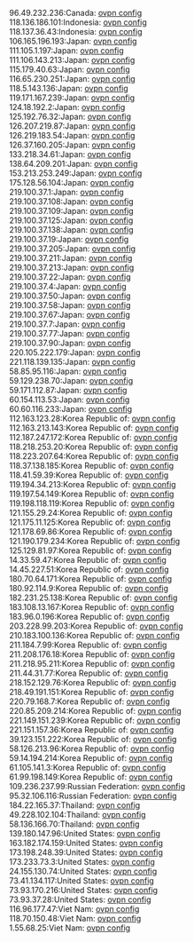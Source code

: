 96.49.232.236:Canada: [ovpn config](vpn/96_49_232_236.ovpn)  
118.136.186.101:Indonesia: [ovpn config](vpn/118_136_186_101.ovpn)  
118.137.36.43:Indonesia: [ovpn config](vpn/118_137_36_43.ovpn)  
106.165.196.193:Japan: [ovpn config](vpn/106_165_196_193.ovpn)  
111.105.1.197:Japan: [ovpn config](vpn/111_105_1_197.ovpn)  
111.106.143.213:Japan: [ovpn config](vpn/111_106_143_213.ovpn)  
115.179.40.63:Japan: [ovpn config](vpn/115_179_40_63.ovpn)  
116.65.230.251:Japan: [ovpn config](vpn/116_65_230_251.ovpn)  
118.5.143.136:Japan: [ovpn config](vpn/118_5_143_136.ovpn)  
119.171.167.239:Japan: [ovpn config](vpn/119_171_167_239.ovpn)  
124.18.192.2:Japan: [ovpn config](vpn/124_18_192_2.ovpn)  
125.192.76.32:Japan: [ovpn config](vpn/125_192_76_32.ovpn)  
126.207.219.87:Japan: [ovpn config](vpn/126_207_219_87.ovpn)  
126.219.183.54:Japan: [ovpn config](vpn/126_219_183_54.ovpn)  
126.37.160.205:Japan: [ovpn config](vpn/126_37_160_205.ovpn)  
133.218.34.61:Japan: [ovpn config](vpn/133_218_34_61.ovpn)  
138.64.209.201:Japan: [ovpn config](vpn/138_64_209_201.ovpn)  
153.213.253.249:Japan: [ovpn config](vpn/153_213_253_249.ovpn)  
175.128.56.104:Japan: [ovpn config](vpn/175_128_56_104.ovpn)  
219.100.37.1:Japan: [ovpn config](vpn/219_100_37_1.ovpn)  
219.100.37.108:Japan: [ovpn config](vpn/219_100_37_108.ovpn)  
219.100.37.109:Japan: [ovpn config](vpn/219_100_37_109.ovpn)  
219.100.37.125:Japan: [ovpn config](vpn/219_100_37_125.ovpn)  
219.100.37.138:Japan: [ovpn config](vpn/219_100_37_138.ovpn)  
219.100.37.19:Japan: [ovpn config](vpn/219_100_37_19.ovpn)  
219.100.37.205:Japan: [ovpn config](vpn/219_100_37_205.ovpn)  
219.100.37.211:Japan: [ovpn config](vpn/219_100_37_211.ovpn)  
219.100.37.213:Japan: [ovpn config](vpn/219_100_37_213.ovpn)  
219.100.37.22:Japan: [ovpn config](vpn/219_100_37_22.ovpn)  
219.100.37.4:Japan: [ovpn config](vpn/219_100_37_4.ovpn)  
219.100.37.50:Japan: [ovpn config](vpn/219_100_37_50.ovpn)  
219.100.37.58:Japan: [ovpn config](vpn/219_100_37_58.ovpn)  
219.100.37.67:Japan: [ovpn config](vpn/219_100_37_67.ovpn)  
219.100.37.7:Japan: [ovpn config](vpn/219_100_37_7.ovpn)  
219.100.37.77:Japan: [ovpn config](vpn/219_100_37_77.ovpn)  
219.100.37.90:Japan: [ovpn config](vpn/219_100_37_90.ovpn)  
220.105.222.179:Japan: [ovpn config](vpn/220_105_222_179.ovpn)  
221.118.139.135:Japan: [ovpn config](vpn/221_118_139_135.ovpn)  
58.85.95.116:Japan: [ovpn config](vpn/58_85_95_116.ovpn)  
59.129.238.70:Japan: [ovpn config](vpn/59_129_238_70.ovpn)  
59.171.112.87:Japan: [ovpn config](vpn/59_171_112_87.ovpn)  
60.154.113.53:Japan: [ovpn config](vpn/60_154_113_53.ovpn)  
60.60.116.233:Japan: [ovpn config](vpn/60_60_116_233.ovpn)  
112.163.123.28:Korea Republic of: [ovpn config](vpn/112_163_123_28.ovpn)  
112.163.213.143:Korea Republic of: [ovpn config](vpn/112_163_213_143.ovpn)  
112.187.247.172:Korea Republic of: [ovpn config](vpn/112_187_247_172.ovpn)  
118.218.253.20:Korea Republic of: [ovpn config](vpn/118_218_253_20.ovpn)  
118.223.207.64:Korea Republic of: [ovpn config](vpn/118_223_207_64.ovpn)  
118.37.138.185:Korea Republic of: [ovpn config](vpn/118_37_138_185.ovpn)  
118.41.59.39:Korea Republic of: [ovpn config](vpn/118_41_59_39.ovpn)  
119.194.34.213:Korea Republic of: [ovpn config](vpn/119_194_34_213.ovpn)  
119.197.54.149:Korea Republic of: [ovpn config](vpn/119_197_54_149.ovpn)  
119.198.118.119:Korea Republic of: [ovpn config](vpn/119_198_118_119.ovpn)  
121.155.29.24:Korea Republic of: [ovpn config](vpn/121_155_29_24.ovpn)  
121.175.11.125:Korea Republic of: [ovpn config](vpn/121_175_11_125.ovpn)  
121.178.69.86:Korea Republic of: [ovpn config](vpn/121_178_69_86.ovpn)  
121.190.179.234:Korea Republic of: [ovpn config](vpn/121_190_179_234.ovpn)  
125.129.81.97:Korea Republic of: [ovpn config](vpn/125_129_81_97.ovpn)  
14.33.59.47:Korea Republic of: [ovpn config](vpn/14_33_59_47.ovpn)  
14.45.227.51:Korea Republic of: [ovpn config](vpn/14_45_227_51.ovpn)  
180.70.64.171:Korea Republic of: [ovpn config](vpn/180_70_64_171.ovpn)  
180.92.114.9:Korea Republic of: [ovpn config](vpn/180_92_114_9.ovpn)  
182.231.25.138:Korea Republic of: [ovpn config](vpn/182_231_25_138.ovpn)  
183.108.13.167:Korea Republic of: [ovpn config](vpn/183_108_13_167.ovpn)  
183.96.0.196:Korea Republic of: [ovpn config](vpn/183_96_0_196.ovpn)  
203.228.99.203:Korea Republic of: [ovpn config](vpn/203_228_99_203.ovpn)  
210.183.100.136:Korea Republic of: [ovpn config](vpn/210_183_100_136.ovpn)  
211.184.7.99:Korea Republic of: [ovpn config](vpn/211_184_7_99.ovpn)  
211.208.176.18:Korea Republic of: [ovpn config](vpn/211_208_176_18.ovpn)  
211.218.95.211:Korea Republic of: [ovpn config](vpn/211_218_95_211.ovpn)  
211.44.31.77:Korea Republic of: [ovpn config](vpn/211_44_31_77.ovpn)  
218.152.129.76:Korea Republic of: [ovpn config](vpn/218_152_129_76.ovpn)  
218.49.191.151:Korea Republic of: [ovpn config](vpn/218_49_191_151.ovpn)  
220.79.168.7:Korea Republic of: [ovpn config](vpn/220_79_168_7.ovpn)  
220.85.209.214:Korea Republic of: [ovpn config](vpn/220_85_209_214.ovpn)  
221.149.151.239:Korea Republic of: [ovpn config](vpn/221_149_151_239.ovpn)  
221.151.157.36:Korea Republic of: [ovpn config](vpn/221_151_157_36.ovpn)  
39.123.151.222:Korea Republic of: [ovpn config](vpn/39_123_151_222.ovpn)  
58.126.213.96:Korea Republic of: [ovpn config](vpn/58_126_213_96.ovpn)  
59.14.194.214:Korea Republic of: [ovpn config](vpn/59_14_194_214.ovpn)  
61.105.141.3:Korea Republic of: [ovpn config](vpn/61_105_141_3.ovpn)  
61.99.198.149:Korea Republic of: [ovpn config](vpn/61_99_198_149.ovpn)  
109.236.237.99:Russian Federation: [ovpn config](vpn/109_236_237_99.ovpn)  
95.32.106.116:Russian Federation: [ovpn config](vpn/95_32_106_116.ovpn)  
184.22.165.37:Thailand: [ovpn config](vpn/184_22_165_37.ovpn)  
49.228.102.104:Thailand: [ovpn config](vpn/49_228_102_104.ovpn)  
58.136.166.70:Thailand: [ovpn config](vpn/58_136_166_70.ovpn)  
139.180.147.96:United States: [ovpn config](vpn/139_180_147_96.ovpn)  
163.182.174.159:United States: [ovpn config](vpn/163_182_174_159.ovpn)  
173.198.248.39:United States: [ovpn config](vpn/173_198_248_39.ovpn)  
173.233.73.3:United States: [ovpn config](vpn/173_233_73_3.ovpn)  
24.155.130.74:United States: [ovpn config](vpn/24_155_130_74.ovpn)  
73.41.134.117:United States: [ovpn config](vpn/73_41_134_117.ovpn)  
73.93.170.216:United States: [ovpn config](vpn/73_93_170_216.ovpn)  
73.93.37.28:United States: [ovpn config](vpn/73_93_37_28.ovpn)  
116.96.177.47:Viet Nam: [ovpn config](vpn/116_96_177_47.ovpn)  
118.70.150.48:Viet Nam: [ovpn config](vpn/118_70_150_48.ovpn)  
1.55.68.25:Viet Nam: [ovpn config](vpn/1_55_68_25.ovpn)  
